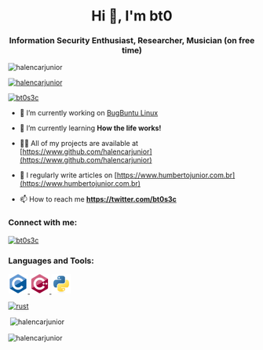 <h1 align="center">Hi 👋, I'm bt0</h1>
<h3 align="center">Information Security Enthusiast, Researcher, Musician (on free time)</h3>

<p align="left"> <img src="https://komarev.com/ghpvc/?username=halencarjunior&label=Profile%20views&color=0e75b6&style=flat" alt="halencarjunior" /> </p>

<p align="left"> <a href="https://github.com/ryo-ma/github-profile-trophy"><img src="https://github-profile-trophy.vercel.app/?username=halencarjunior" alt="halencarjunior" /></a> </p>

<p align="left"> <a href="https://twitter.com/bt0s3c" target="blank"><img src="https://img.shields.io/twitter/follow/bt0s3c?logo=twitter&style=for-the-badge" alt="bt0s3c" /></a> </p>

- 🔭 I’m currently working on [BugBuntu Linux](https://www.github.com/halencarjunior/BugBuntu)

- 🌱 I’m currently learning **How the life works!**

- 👨‍💻 All of my projects are available at [https://www.github.com/halencarjunior](https://www.github.com/halencarjunior)

- 📝 I regularly write articles on [https://www.humbertojunior.com.br](https://www.humbertojunior.com.br)

- 📫 How to reach me **https://twitter.com/bt0s3c**

<h3 align="left">Connect with me:</h3>
<p align="left">
<a href="https://twitter.com/bt0s3c" target="blank"><img align="center" src="https://raw.githubusercontent.com/rahuldkjain/github-profile-readme-generator/master/src/images/icons/Social/twitter.svg" alt="bt0s3c" height="30" width="40" /></a>
</p>

<h3 align="left">Languages and Tools:</h3>
<p align="left"> <a href="https://www.cprogramming.com/" target="_blank"> <img src="https://raw.githubusercontent.com/devicons/devicon/master/icons/c/c-original.svg" alt="c" width="40" height="40"/> </a> <a href="https://www.w3schools.com/cpp/" target="_blank"> <img src="https://raw.githubusercontent.com/devicons/devicon/master/icons/cplusplus/cplusplus-original.svg" alt="cplusplus" width="40" height="40"/> </a> <a href="https://www.python.org" target="_blank"> <img src="https://raw.githubusercontent.com/devicons/devicon/master/icons/python/python-original.svg" alt="python" width="40" height="40"/> </a> </p> <a href="https://www.rust-lang.org" target="_blank"> <img src="https://upload.wikimedia.org/wikipedia/commons/thumb/2/20/Rustacean-orig-noshadow.svg/1200px-Rustacean-orig-noshadow.svg.png" alt="rust" width="40" height="40"/> </a> </p>

<p>&nbsp;<img align="center" src="https://github-readme-stats.vercel.app/api?username=halencarjunior&show_icons=true&locale=en" alt="halencarjunior" /></p>

<p><img align="center" src="https://github-readme-streak-stats.herokuapp.com/?user=halencarjunior&" alt="halencarjunior" /></p>

